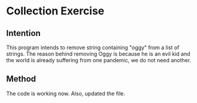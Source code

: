# Collection Exercise

## Intention
This program intends to remove string containing "oggy" from a list of strings.
The reason behind removing Oggy is because he is an evil kid and the world is already suffering from one pandemic, we do not need another.

## Method
The code is working now.
Also, updated the file.

